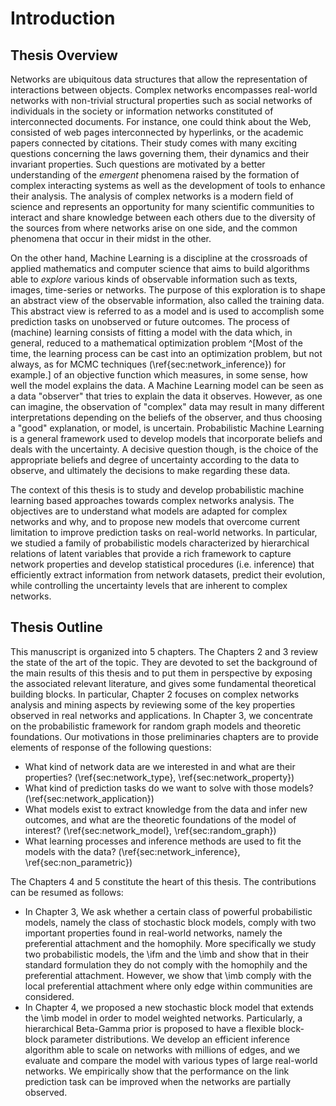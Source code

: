 # Introduction


## Thesis Overview

Networks are ubiquitous data structures that allow the representation of interactions between objects. Complex networks encompasses real-world networks with non-trivial structural properties such as social networks of individuals in the society or information networks constituted of interconnected documents. For instance, one could think about the Web, consisted of web pages interconnected by hyperlinks, or the academic papers connected by citations. Their study comes with many exciting questions concerning the laws governing them, their dynamics and their invariant properties. Such questions are motivated by a better understanding of the *emergent* phenomena raised by the formation of complex interacting systems as well as the development of tools to enhance their analysis. The analysis of complex networks is a modern field of science and represents an opportunity for many scientific communities to interact and share knowledge between each others due to the diversity of the sources from where networks arise on one side, and the common phenomena that occur in their midst in the other.

On the other hand, Machine Learning is a discipline at the crossroads of applied mathematics and computer science that aims to build algorithms able to *explore* various kinds of observable information such as texts, images, time-series or networks.
The purpose of this exploration is to shape an abstract view of the observable information, also called the training data. This abstract view is referred to as a model and is used to accomplish some prediction tasks on unobserved or future outcomes.
The process of (machine) learning consists of fitting a model with the data which, in general, reduced to a mathematical optimization problem ^[Most of the time, the learning process can be cast into an optimization problem, but not always, as for MCMC techniques (\ref{sec:network_inference}) for example.] of an objective function which measures, in some sense, how well the model explains the data. A Machine Learning model can be seen as a data "observer" that tries to explain the data it observes. However, as one can imagine, the observation of "complex" data may result in many different interpretations depending on the beliefs of the observer, and thus choosing a "good" explanation, or model, is uncertain. Probabilistic Machine Learning is a general framework used to develop models that incorporate beliefs and deals with the uncertainty. A decisive question though, is the choice of the appropriate beliefs and degree of uncertainty according to the data to observe, and ultimately the decisions to make regarding these data.

The context of this thesis is to study and develop probabilistic machine learning based approaches towards complex networks analysis.
The objectives are to understand what models are adapted for complex networks and why, and to propose new models that overcome current limitation to improve prediction tasks on real-world networks. In particular, we studied a family of probabilistic models characterized by hierarchical relations of latent variables that provide a rich framework to capture network properties and develop statistical procedures (i.e. inference) that efficiently extract information from network datasets, predict their evolution, while controlling the uncertainty levels that are inherent to complex networks.

## Thesis Outline

This manuscript is organized into 5 chapters. 
The Chapters 2 and 3 review the state of the art of the topic. They are devoted to set the background of the main results of this thesis and to put them in perspective by exposing the associated relevant literature, and gives some fundamental theoretical building blocks. In particular, Chapter 2 focuses on complex networks analysis and mining aspects by reviewing some of the key properties observed in real networks and applications. In Chapter 3, we concentrate on the probabilistic framework for random graph models and theoretic foundations. Our motivations in those preliminaries chapters are to provide elements of response of the following questions:

* What kind of network data are we interested in and what are their properties? (\ref{sec:network_type}, \ref{sec:network_property})
* What kind of prediction tasks do we want to solve with those models?  (\ref{sec:network_application})
* What models exist to extract knowledge from the data and infer new outcomes, and what are the theoretic foundations of the model of interest? (\ref{sec:network_model}, \ref{sec:random_graph})
* What learning processes and inference methods are used to fit the models with the data? (\ref{sec:network_inference}, \ref{sec:non_parametric})

The Chapters 4 and 5 constitute the heart of this thesis. The contributions can be resumed as follows:

* In Chapter 3, We ask whether a certain class of powerful probabilistic models, namely the class of stochastic block models, comply with two important properties found in real-world networks, namely the preferential attachment and the homophily. More specifically we study two probabilistic models, the \ifm and the \imb and show that in their standard formulation they do not comply with the homophily and the preferential attachment. However, we show that \imb comply with the local preferential attachment where only edge within communities are considered.
* In Chapter 4, we proposed a new stochastic block model that extends the \imb model in order to model weighted networks. Particularly, a hierarchical Beta-Gamma prior is proposed to have a flexible block-block parameter distributions. We develop an efficient inference algorithm able to scale on networks with millions of edges, and we evaluate and compare the model with various types of large real-world networks. We empirically show that the performance on the link prediction task can be improved when the networks are partially observed.

<!--In chapter 6, we present our model implementation through a platform that we released under an open source license. The platform implement a design pattern to help the development and sharing of complex experiments.-->


